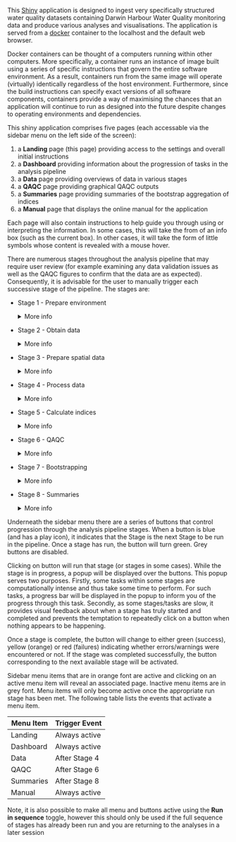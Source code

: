 This [Shiny](https://shiny.posit.co/) application is designed to
ingest very specifically structured water quality datasets containing
Darwin Harbour Water Quality monitoring data and produce various analyses
and visualisations. The application is served from a
[docker](https://www.docker.com/) container to the localhost and the
default web browser.

Docker containers can be thought of a computers running within other
computers. More specifically, a container runs an instance of image
built using a series of specific instructions that govern the entire
software environment. As a result, containers run from the same image
will operate (virtually) identically regardless of the host
environment. Furthermore, since the build instructions can specify
exact versions of all software components, containers provide a way of
maximising the chances that an application will continue to run as
designed into the future despite changes to operating environments and
dependencies.

This shiny application comprises five pages (each accessable via the
sidebar menu on the left side of the screen):

1. a **Landing** page (this page) providing access to the settings and
   overall initial instructions
2. a **Dashboard** providing information about the progression of
   tasks in the analysis pipeline
3. a **Data** page providing overviews of data in various stages
4. a **QAQC** page providing graphical QAQC outputs
5. a **Summaries** page providing summaries of the bootstrap
   aggregation of indices
6. a **Manual** page that displays the online manual for the
   application

Each page will also contain instructions to help guide you through
using or interpreting the information. In some cases, this will take
the from of an info box (such as the current box). In other cases, it
will take the form of little <span class="fas fa-circle-info"></span>
symbols whose content is revealed with a mouse hover.

There are numerous stages throughout the analysis pipeline that may
require user review (for example examining any data validation issues
as well as the QAQC figures to confirm that the data are as expected).
Consequently, it is advisable for the user to manually trigger each
successive stage of the pipeline. The stages are:

- Stage 1 - Prepare environment 
  <details><summary>More info</summary>
  <p class = "details-info">
  This stage is run automatically on startup and essentially sets up the operating environment.
  
  - load any R package dependencies
  - get runtime settings from `../params/config.ini`.
    These include:
    - `focal_year`: usually the final year of sampling, all artifacts
       (data/graphics) will be stored in a folder reflecting this year
    - `method`: the index method to apply when calculating indices
    - `foldcap`: the folding cap to apply when calculating indices
    - `tuning`: the tuning to apply when calculating indices
    - `size`: the number of bootstrapp samples
    - `seed`: the random seed to apply to bootstrapping
  </p> </details>
- Stage 2 - Obtain data
  <details><summary>More info</summary>
  <p class = "details-info">
  This stage comprises of the following steps:
  
  - read in the water quality guidelines from
    `../parameters/water_quality_guidelines.csv`.
  - read in each of the water quality data files from `../input/`.
    These files are in the format of `<number>_wq.csv`, where
    `<number>` is a two digit number representation of the sampling
    year.
  - read in each of the overwrites file from
    `../input/overwrites.csv`.
  - read in each of the measures weights file from
    `../input/weights_m.csv`.
  - read in each of the spatial weights file from
    `../input/weights_s.csv`.
  - read in the aggregation hierarchy file from
    `../input/hierarchy.csv`.
  - read in the spatial settings file from
    `../parameters/spatial.csv`.
  - validating each of the sources of input data according to a set of
    validation rules
  
  The tables within the **Raw data** tab of the **Data** page will
  also be populated (but wont be available for review until after the
  data have been processed in Stage 3). 
  </p> </details>
- Stage 3 - Prepare spatial data
  <details><summary>More info</summary>
  <p class = "details-info">
  This stage comprises of the following steps:
 
  - read in individual shapefiles from `../parameters/GIS`.  The files are:
    - `RCZ_rev24.shp`
    - `SBZone_upper.shp`
    - `Middle_Harbour_Upper.shp`
  - combine all shapefiles into a single shapefile
  
  The tables within the **Processed data** tab of the **Data** page will also be populated.
  </p></details>
- Stage 4 - Process data
  <details><summary>More info</summary>
  <p class = "details-info">
  This stage comprises of the following steps:
 
  - combine all the water quality data into a single data set
  - process the dates from strings into genuine date objects
  - filter data to the bounds either defined in
    `../parameters/config.ini` or the data
  - select only measures for which there are guideline values
  - if the `focal_year` is undefined, define it based on the maximum date
  - pivot the data into a longer format that is more suitable for
    analysis and graphing
  - join in the guidelines information
  - use the spatial information in the shapefiles to assign spatial
    domains such as Regions and Zones.
  - apply any unit conversions to the values
  - apply limit of detection rules (to Dissolved Oxygen)
  - join in the aggregation hierarchy
  
  The tables within the **Processed data** tab of the **Data** page will also be populated and the `Data` page will be available for review.
  </p>
  </details>
- Stage 5 - Calculate indices
  <details><summary>More info</summary>
  <p class = "details-info">
  This stage comprises of the following steps:
  
  - retrieve the processed data.
  - calculate the indices
  - prepare for bootstrapping
  
  </p>
  </details>
- Stage 6 - QAQC
  <details><summary>More info</summary>
  <p class = "details-info">
  This stage comprises of the following steps:
  
  - retrieve the processed data.
  - construct outlier plots
  - contruct an LOR table
  - contruct boxplots for each Measure for the Focal Year for each
    Zone
  - construct timeseries boxplots for each Measure/Zone
  - construct boxplots for each Measure for the Focal Year conditional
    on Zone
  
  The QAQC figures of the **QAQC** page will also be populated.
  </p>
  </details>
- Stage 7 - Bootstrapping
  <details><summary>More info</summary>
  <p class = "details-info">
  This stage comprises of the following steps:
  
  - generate bootsrapping schematic diagram
  - retrieve the processed data
  - retrieve the indices
  - process the overwrites
  - process the weights
  - aggregate to Zone/Measure/Source level
  - aggregate to Zone/Measure level
  - aggregate to Zone/Subindicator level
  - aggregate to Zone/Indicator level
  - aggregate to Region/Measure level
  - aggregate to Region/Subindicator level
  - aggregate to Region/Indicator level
  - aggregate to WH/Measure level
  - aggregate to WH/Subindicator level
  - aggregate to WH/Indicator level

  </p> </details>
- Stage 8 - Summaries
  <details><summary>More info</summary>
  <p class = "details-info">
  This stage comprises of the following steps:
  
  - retrieve the processed data
  - compile all the indice scores
  - generate Zone/Measure/Source level
  - collate Zone/Measure level scores
  - collate Zone/Subindicator level scores
  - collate Zone/Indicator level scores
  - collate Region/Measure level scores
  - collate Region/Subindicator level scores
  - collate Region/Indicator level scores
  - collate WH/Measure level scores
  - collate WH/Subindicator level scores
  - collate WH/Indicator level scores
  - generate trend plots
  - calculate effects (between years)
  - generate effects plots

  The trend and effects figures of the **Summaries** page will also be populated.
  </p> </details>

Underneath the sidebar menu there are a series of buttons that control
progression through the analysis pipeline stages. When a button is
blue (and has a play icon), it indicates that the Stage is the next
Stage to be run in the pipeline. Once a stage has run, the button will
turn green. Grey buttons are disabled.

Clicking on button will run that stage (or stages in some cases).
While the stage is in progress, a popup will be displayed over the
buttons. This popup serves two purposes. Firstly, some tasks within
some stages are computationally intense and thus take some time to
perform. For such tasks, a progress bar will be displayed in the popup
to inform you of the progress through this task. Secondly, as some
stages/tasks are slow, it provides visual feedback about when a stage
has truly started and completed and prevents the temptation to
repeatedly click on a button when nothing appears to be happening.

Once a stage is complete, the button will change to either green
(success), yellow (orange) or red (failures) indicating whether
errors/warnings were encountered or not. If the stage was completed
successfully, the button corresponding to the next available stage
will be activated.

Sidebar menu items that are in orange font are active and clicking on
an active menu item will reveal an associated page. Inactive menu
items are in grey font. Menu items will only become active once the
appropriate run stage has been met. The following table lists the
events that activate a menu item.

<div class="table-minimal">

| Menu Item | Trigger Event |
|-----------|---------------|
| Landing   | Always active |
| Dashboard | Always active |
| Data      | After Stage 4 |
| QAQC      | After Stage 6 |
| Summaries | After Stage 8 |
| Manual    | Always active |

Note, it is also possible to make all menu and buttons active using
the **Run in sequence** toggle, however this should only be used if
the full sequence of stages has already been run and you are returning
to the analyses in a later session 
</div>

